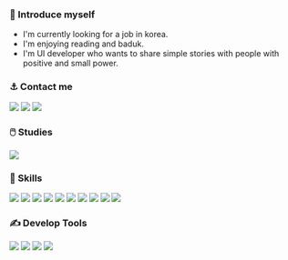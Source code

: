 ### 👋 Introduce myself
+ I'm currently looking for a job in korea.
+ I'm enjoying reading and baduk.
+ I'm UI developer who wants to share simple stories with people with positive and small power.

### ⚓ Contact me
<p>
  <a href="mailto:hcs1105@gmail.com" target="_blank"><img src="https://img.shields.io/badge/hcs1105@gmail.com-ea4335?style=flat-round&logo=Gmail&logoColor=fff"></a>
  <a href="https://www.linkedin.com/in/%EC%B0%BD%EC%88%98-%ED%95%9C-52a5905b/" target="_blank"><img src="https://img.shields.io/badge/hcs1105-0a66C2?style=flat-round&logo=Linkedin&logoColor=fff"></a>
  <a href="https://www.facebook.com/changsu.han.18" target="_blank"><img src="https://img.shields.io/badge/hcs1105-00f?style=flat-round&logo=facebook&logoColor=fff"></a>
</p>

### 🖱️ Studies
<a href="https://codepen.io/hcs1105/collections/" target="_blank"><img src="https://img.shields.io/badge/https://codepen.io/hcs1105/collections-000?style=flat-round&logo=codepen&logoColor=fff"></a>

### 💪 Skills
<p>
  <img src="https://img.shields.io/badge/HTML5-3ddc84?style=flat-round&logo=html5&logoColor=fff">
  <img src="https://img.shields.io/badge/CSS3-000?style=flat-round&logo=css3&logoColor=fff">
  <img src="https://img.shields.io/badge/SASS(SCSS)-ff69b4?style=flat-round&logo=sass&logoColor=fff">
  <img src="https://img.shields.io/badge/less-2b4c80?style=flat-round&logo=less&logoColor=fff">
  <img src="https://img.shields.io/badge/ECMAScript-ea4335?style=flat-round&logo=javascript&logoColor=fff">
  <img src="https://img.shields.io/badge/jQuery-000?style=flat-round&logo=jQuery&logoColor=fff">
  <img src="https://img.shields.io/badge/React-02569B?style=flat-round&logo=React&logoColor=fff">
  <img src="https://img.shields.io/badge/Node.js-393?style=flat-round&logo=Node.js&logoColor=fff">
  <img src="https://img.shields.io/badge/TypeScript-3178C6?style=flat-round&logo=TypeScript&logoColor=fff">
  <img src="https://img.shields.io/badge/PHP-393?style=flat-round&logo=php&logoColor=fff">
</p>

### ✍️ Develop Tools
<p>
  <img src="https://img.shields.io/badge/Git-000?style=flat-round&logo=Git&logoColor=fff">
  <img src="https://img.shields.io/badge/SourceTree-00f?style=flat-round&logo=sourcetree&logoColor=fff">
  <img src="https://img.shields.io/badge/Visual Studio Code-f05032?style=flat-round&logo=visualstudiocode&logoColor=fff">
  <img src="https://img.shields.io/badge/Eclipse-00f?style=flat-round&logo=eclipse&logoColor=fff">
</p>

<!--
**hcs1105/hcs1105** is a ✨ _special_ ✨ repository because its `README.md` (this file) appears on your GitHub profile.

Here are some ideas to get you started:

- 🔭 I’m currently working on ...
- 🌱 I’m currently learning ...
- 👯 I’m looking to collaborate on ...
- 🤔 I’m looking for help with ...
- 💬 Ask me about ...
- 📫 How to reach me: ...
- 😄 Pronouns: ...
- ⚡ Fun fact: ...
-->
